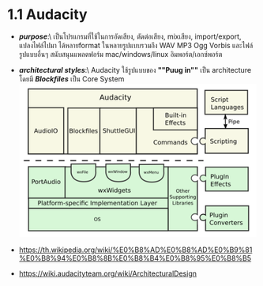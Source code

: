 # 1.1 Audacity
- ***purpose***:\  เป็นโปรแกรมที่ใช้ในการอัดเสียง, ตัดต่อเสียง, mixเสียง, import/export, แปลงไฟล์ไปมา ได้หลายformat    ในหลายรูปแบบรวมถึง WAV MP3 Ogg Vorbis และไฟล์รูปแบบอื่นๆ สนับสนุนแพลตฟอร์ม mac/windows/linux อิมพอร์ต/เอกซ์พอร์ต 
- ***architectural styles***:\ Audacity ใช้รูปแบบของ **""Puug in""** เป็น architecture โดยมี ***Blockfiles*** เป็น Core System 
![pic!](https://github.com/kritsanaphat/Software-Architecture/blob/main/audacityARCHITEC.png "layer")





- https://th.wikipedia.org/wiki/%E0%B8%AD%E0%B8%AD%E0%B9%81%E0%B8%94%E0%B8%8B%E0%B8%B4%E0%B8%95%E0%B8%B5
- https://wiki.audacityteam.org/wiki/ArchitecturalDesign

